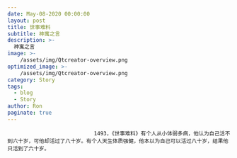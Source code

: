 ```yaml
---
date: May-08-2020 00:00:00
layout: post
title: 世事难料
subtitle: 神寓之言
description: >-
  神寓之言
image: >-
    /assets/img/Qtcreator-overview.png
optimized_image: >-
    /assets/img/Qtcreator-overview.png
category: Story
tags:
  - blog
  - Story
author: Ron
paginate: true
---
```


							　　1493，《世事难料》有个人从小体弱多病，他认为自己活不到六十岁，可他却活过了八十岁。有个人天生体质强健，他本以为自己可以活过八十岁，结果他只活到了六十岁。
							
							
						